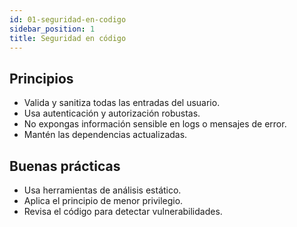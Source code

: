 ```yaml
---
id: 01-seguridad-en-codigo
sidebar_position: 1
title: Seguridad en código
---
```


## Principios

- Valida y sanitiza todas las entradas del usuario.
- Usa autenticación y autorización robustas.
- No expongas información sensible en logs o mensajes de error.
- Mantén las dependencias actualizadas.

## Buenas prácticas

- Usa herramientas de análisis estático.
- Aplica el principio de menor privilegio.
- Revisa el código para detectar vulnerabilidades.

